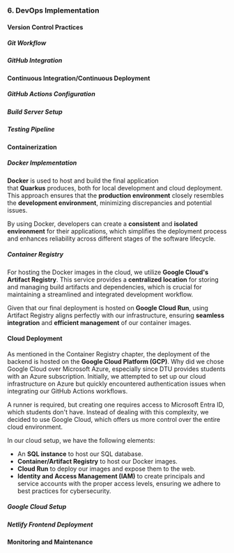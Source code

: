 ### 6. DevOps Implementation

#### Version Control Practices

##### Git Workflow

##### GitHub Integration

#### Continuous Integration/Continuous Deployment

##### GitHub Actions Configuration

##### Build Server Setup

##### Testing Pipeline

#### Containerization

##### Docker Implementation
**Docker** is used to host and build the final application that **Quarkus** produces, both for local development and cloud deployment. This approach ensures that the **production environment** closely resembles the **development environment**, minimizing discrepancies and potential issues.

By using Docker, developers can create a **consistent** and **isolated environment** for their applications, which simplifies the deployment process and enhances reliability across different stages of the software lifecycle.

##### Container Registry
For hosting the Docker images in the cloud, we utilize **Google Cloud's Artifact Registry**. This service provides a **centralized location** for storing and managing build artifacts and dependencies, which is crucial for maintaining a streamlined and integrated development workflow.

Given that our final deployment is hosted on **Google Cloud Run**, using Artifact Registry aligns perfectly with our infrastructure, ensuring **seamless integration** and **efficient management** of our container images.

#### Cloud Deployment
As mentioned in the Container Registry chapter, the deployment of the backend is hosted on the **Google Cloud Platform (GCP)**. Why did we chose Google Cloud over Microsoft Azure, especially since DTU provides students with an Azure subscription. Initially, we attempted to set up our cloud infrastructure on Azure but quickly encountered authentication issues when integrating our GitHub Actions workflows.

A runner is required, but creating one requires access to Microsoft Entra ID, which students don't have. Instead of dealing with this complexity, we decided to use Google Cloud, which offers us more control over the entire cloud environment.

In our cloud setup, we have the following elements:

- An **SQL instance** to host our SQL database.
- **Container/Artifact Registry** to host our Docker images.
- **Cloud Run** to deploy our images and expose them to the web.
- **Identity and Access Management (IAM)** to create principals and service accounts with the proper access levels, ensuring we adhere to best practices for cybersecurity.
##### Google Cloud Setup

##### Netlify Frontend Deployment

#### Monitoring and Maintenance

